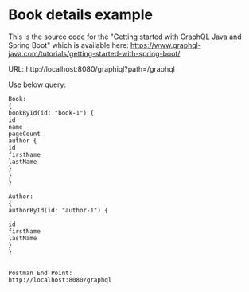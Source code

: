 # Book details example 


This is the source code for the "Getting started with GraphQL Java and Spring Boot" which 
is available here: https://www.graphql-java.com/tutorials/getting-started-with-spring-boot/ 


URL:
http://localhost:8080/graphiql?path=/graphql

Use below query:
```
Book: 
{
bookById(id: "book-1") {
id
name
pageCount
author {
id
firstName
lastName
}
}
}

Author:
{
authorById(id: "author-1") {

id
firstName
lastName
}
}


```

```
Postman End Point:
http://localhost:8080/graphql

```
